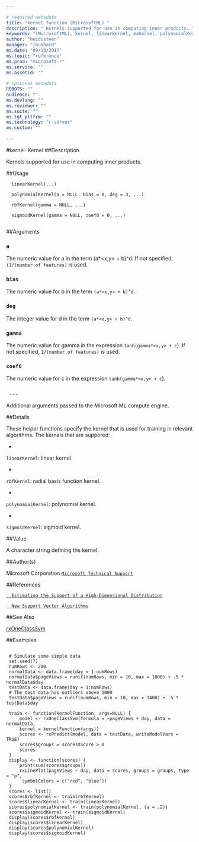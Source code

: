 ```yaml
--- 
 
# required metadata 
title: "kernel function (MicrosoftML) " 
description: " Kernels supported for use in computing inner products. " 
keywords: "(MicrosoftML), kernel, linearKernel, maKernel, polynomialKernel, rbfKernel, sigmoidKernel" 
author: "heidisteen" 
manager: "jhubbard" 
ms.date: "09/13/2017" 
ms.topic: "reference" 
ms.prod: "microsoft-r" 
ms.service: "" 
ms.assetid: "" 
 
# optional metadata 
ROBOTS: "" 
audience: "" 
ms.devlang: "" 
ms.reviewer: "" 
ms.suite: "" 
ms.tgt_pltfrm: "" 
ms.technology: "r-server" 
ms.custom: "" 
 
--- 
```

 
 
 
 
 
 
 
 
 
 #kernel: Kernel 
 ##Description
 
Kernels supported for use in computing inner products.
 
 
 ##Usage

```   
  linearKernel(...)
  
  polynomialKernel(a = NULL, bias = 0, deg = 3, ...)
  
  rbfKernel(gamma = NULL, ...)
  
  sigmoidKernel(gamma = NULL, coef0 = 0, ...)
 
```
 
 ##Arguments

   
  
 ### `a`
 The numeric value for a in the term (a*<x,y> + b)^d. If not specified, `(1/(number of features)` is used. 
  
  
  
 ### `bias`
 The numeric value for b in the term `(a*<x,y> + b)^d`. 
  
  
  
 ### `deg`
 The integer value for d in the term `(a*<x,y> + b)^d`. 
  
  
  
 ### `gamma`
 The numeric value for gamma in the expression `tanh(gamma*<x,y> + c`). If not specified, `1/(number of features)` is used. 
  
  
  
 ### `coef0`
 The numeric value for c in the expression `tanh(gamma*<x,y> + c`). 
  
  
  
 ### ` ...`
 Additional arguments passed to the Microsoft ML compute engine. 
  
 
 
 ##Details
 
These helper functions specify the kernel that is used for training in
relevant algorithms. The kernals that are suppored: 
 
 
* 
 `linearKernel`: linear kernel.
 
* 
 `rbfKernel`: radial basis function kernel. 
 
* 
 `polynomialKernel`: polynomial kernel. 
 
* 
 `sigmoidKernel`: sigmoid kernel. 


 
 
 ##Value
 
A character string defining the kernel.
 
 ##Author(s)
 
Microsoft Corporation [`Microsoft Technical Support`](https://go.microsoft.com/fwlink/?LinkID=698556&clcid=0x409)

 
 
 ##References
 
[`	Estimating the Support of a High-Dimensional Distribution`](http://research.microsoft.com/pubs/69731/tr-99-87.pdf)


[`	New Support Vector Algorithms`](http://www.stat.purdue.edu/~yuzhu/stat598m3/Papers/NewSVM.pdf)

 
 
 ##See Also
 
[rxOneClassSvm](rxOneClassSvm.md)
   
 ##Examples

 ```
   
  # Simulate some simple data
  set.seed(7)
  numRows <- 200
  normalData <- data.frame(day = 1:numRows)
  normalData$pageViews = runif(numRows, min = 10, max = 1000) + .5 * normalData$day
  testData <- data.frame(day = 1:numRows)
  # The test data has outliers above 1000
  testData$pageViews = runif(numRows, min = 10, max = 1400) + .5 * testData$day
  
  train <- function(kernelFunction, args=NULL) {
      model <- rxOneClassSvm(formula = ~pageViews + day, data = normalData,
      kernel = kernelFunction(args))
      scores <- rxPredict(model, data = testData, writeModelVars = TRUE)
      scores$groups = scores$Score > 0
      scores
  }
  display <- function(scores) {
      print(sum(scores$groups))
      rxLinePlot(pageViews ~ day, data = scores, groups = groups, type = "p",
       symbolColors = c("red", "blue"))
  }
  scores <- list()
  scores$rbfKernel <- train(rbfKernel)
  scores$linearKernel <- train(linearKernel)
  scores$polynomialKernel <- train(polynomialKernel, (a = .2))
  scores$sigmoidKernel <- train(sigmoidKernel)
  display(scores$rbfKernel)
  display(scores$linearKernel)
  display(scores$polynomialKernel)
  display(scores$sigmoidKernel)
 
```
 
 
 
